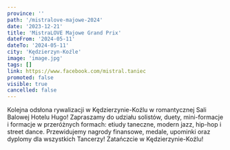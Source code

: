 ```yaml
---
province: ''
path: '/mistralove-majowe-2024'
date: '2023-12-21'
title: 'MistraLOVE Majowe Grand Prix'
dateFrom: '2024-05-11'
dateTo: '2024-05-11'
city: 'Kędzierzyn-Koźle'
image: 'image.jpg'
tags: []
link: https://www.facebook.com/mistral.taniec
promoted: false
visible: true
cancelled: false
---
```

Kolejna odsłona rywalizacji w Kędzierzynie-Koźlu w romantycznej Sali Balowej Hotelu Hugo! Zapraszamy do udziału solistów, duety, mini-formacje i formacje w przeróżnych formach: etiudy taneczne, modern jazz, hip-hop i street dance. Przewidujemy nagrody finansowe, medale, upominki oraz dyplomy dla wszystkich Tancerzy! Zatańczcie w Kędzierzynie-Koźlu!
